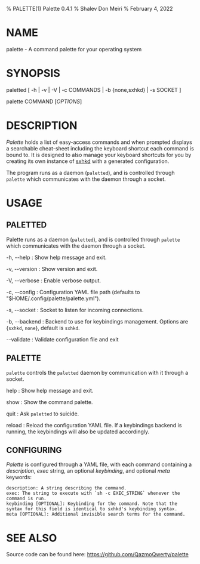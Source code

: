 % PALETTE(1) Palette 0.4.1
% Shalev Don Meiri
% February 4, 2022

# NAME

palette - A command palette for your operating system

# SYNOPSIS

paletted [ -h | -v | -V | -c COMMANDS | -b {none,sxhkd} | -s SOCKET ]

palette COMMAND [*OPTIONS*]

# DESCRIPTION

*Palette* holds a list of easy-access commands and when prompted displays a searchable cheat-sheet including the keyboard shortcut each command is bound to. It is designed to also manage your keyboard shortcuts for you by creating its own instance of [sxhkd](https://github.com/baskerville/sxhkd) with a generated configuration.

The program runs as a daemon (`paletted`), and is controlled through `palette` which communicates with the daemon through a socket.

# USAGE

## PALETTED

Palette runs as a daemon (`paletted`), and is controlled through `palette` which communicates with the daemon through a socket.

-h, \--help
:   Show help message and exit.

-v, \--version
:   Show version and exit.

-V, \--verbose
:   Enable verbose output.

-c, \--config
:   Configuration YAML file path (defaults to "$HOME/.config/palette/palette.yml").

-s, \--socket
:   Socket to listen for incoming connections.

-b, \--backend
:   Backend to use for keybindings management.
    Options are {`sxhkd`, `none`}, default is `sxhkd`.

\--validate
:   Validate configuration file and exit

## PALETTE

`palette` controls the `paletted` daemon by communication with it through a socket.

help
:   Show help message and exit.

show
:   Show the command palette.

quit
:   Ask `paletted` to suicide.

reload
:   Reload the configuration YAML file. If a keybindings backend is running, the keybindings will also be updated accordingly.

## CONFIGURING

*Palette* is configured through a YAML file, with each command containing a *description*, *exec* string, an optional *keybinding*, and optional *meta* keywords:

```
description: A string describing the command.
exec: The string to execute with `sh -c EXEC_STRING` whenever the command is run.
keybinding [OPTIONAL]: Keybinding for the command. Note that the syntax for this field is identical to sxhkd's keybinding syntax.
meta [OPTIONAL]: Additional invisible search terms for the command.
```

# SEE ALSO

Source code can be found here: 
<https://github.com/QazmoQwerty/palette>
